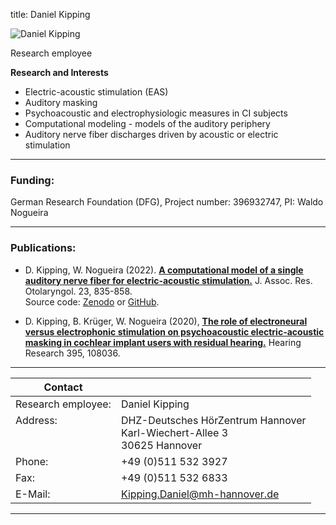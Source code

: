 title: Daniel Kipping 



![Daniel Kipping ](Alrutz.jpg)


Research employee	



**Research and Interests**

* Electric-acoustic stimulation (EAS)
* Auditory masking
* Psychoacoustic and electrophysiologic measures in CI subjects
* Computational modeling - models of the auditory periphery
* Auditory nerve fiber discharges driven by acoustic or electric stimulation


---
### Funding:

German Research Foundation (DFG), Project number: 396932747, PI: Waldo Nogueira

---
    
### Publications:

- D. Kipping, W. Nogueira (2022). **[A computational model of a single auditory nerve fiber for electric-acoustic stimulation.](https://doi.org/10.1007/s10162-022-00870-2)** J. Assoc. Res. Otolaryngol. 23, 835-858.  
Source code: [Zenodo](https://doi.org/10.5281/zenodo.5467990) or [GitHub](https://github.com/APGDHZ/Single-fiber-EAS-model/releases/tag/v1.0.2).

- D. Kipping, B. Krüger, W. Nogueira (2020), **[The role of electroneural versus electrophonic stimulation on psychoacoustic electric-acoustic masking in cochlear implant users with residual hearing.](https://www.sciencedirect.com/science/article/pii/S0378595520303075?via%3Dihub)** Hearing Research 395, 108036.



---

| Contact                 |                            |
| ------------------------|--------------------------- |
| Research employee:<br>          | Daniel Kipping |
| Address: <br><br><br>   | DHZ-Deutsches HörZentrum Hannover<br> Karl-Wiechert-Allee 3 <br> 30625 Hannover |
| Phone:                  | +49 (0)511 532 3927 |
| Fax:                    | +49 (0)511 532 6833 |
| E-Mail:                 |<Kipping.Daniel@mh-hannover.de>|

---
    


